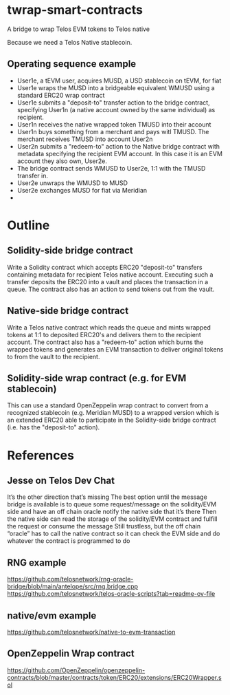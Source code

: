 # twrap-smart-contracts
A bridge to wrap Telos EVM tokens to Telos native

Because we need a Telos Native stablecoin.
## Operating sequence example
* User1e, a tEVM user, acquires MUSD, a USD stablecoin on tEVM, for fiat
* User1e wraps the MUSD into a bridgeable equivalent WMUSD using a standard ERC20 wrap contract
* User1e submits a "deposit-to" transfer action to the bridge contract, specifying User1n (a native account owned by the same individual) as recipient.
* User1n receives the native wrapped token TMUSD into their account
* User1n buys something from a merchant and pays witl TMUSD. The merchant receives TMUSD into account User2n
* User2n submits a "redeem-to" action to the Native bridge contract with metadata specifying the recipient EVM account. In this case it is an EVM account they also own, User2e.
* The bridge contract sends WMUSD to User2e, 1:1 with the TMUSD transfer in.
* User2e unwraps the WMUSD to MUSD
* User2e exchanges MUSD for fiat via Meridian
* 
# Outline
## Solidity-side bridge contract
Write a Solidity contract which accepts ERC20 "deposit-to" transfers containing metadata for recipient Telos native account. Executing such a transfer deposits the ERC20 into a vault and places the transaction in a queue. The contract also has an action to send tokens out from the vault.

## Native-side bridge contract
Write a Telos native contract which reads the queue and mints wrapped tokens at 1:1 to deposited ERC20's and delivers them to the recipient account. The contract also has a "redeem-to" action which burns the wrapped tokens and generates an EVM transaction to deliver original tokens to from the vault to the recipient.

## Solidity-side wrap contract (e.g. for EVM stablecoin)
This can use a standard OpenZeppelin wrap contract to convert from a recognized stablecoin (e.g. Meridian MUSD) to a wrapped version which is an extended ERC20 able to participate in the Solidity-side bridge contract (i.e. has the "deposit-to" action).


# References
## Jesse on Telos Dev Chat
It’s the other direction that’s missing
The best option until the message bridge is available is to queue some request/message on the solidity/EVM side and have an off chain oracle notify the native side that it’s there
Then the native side can read the storage of the solidity/EVM contract and fulfill the request or consume the message
Still trustless, but the off chain “oracle” has to call the native contract so it can check the EVM side and do whatever the contract is programmed to do

## RNG example
https://github.com/telosnetwork/rng-oracle-bridge/blob/main/antelope/src/rng.bridge.cpp
https://github.com/telosnetwork/telos-oracle-scripts?tab=readme-ov-file

## native/evm example
https://github.com/telosnetwork/native-to-evm-transaction

## OpenZeppelin Wrap contract
https://github.com/OpenZeppelin/openzeppelin-contracts/blob/master/contracts/token/ERC20/extensions/ERC20Wrapper.sol

